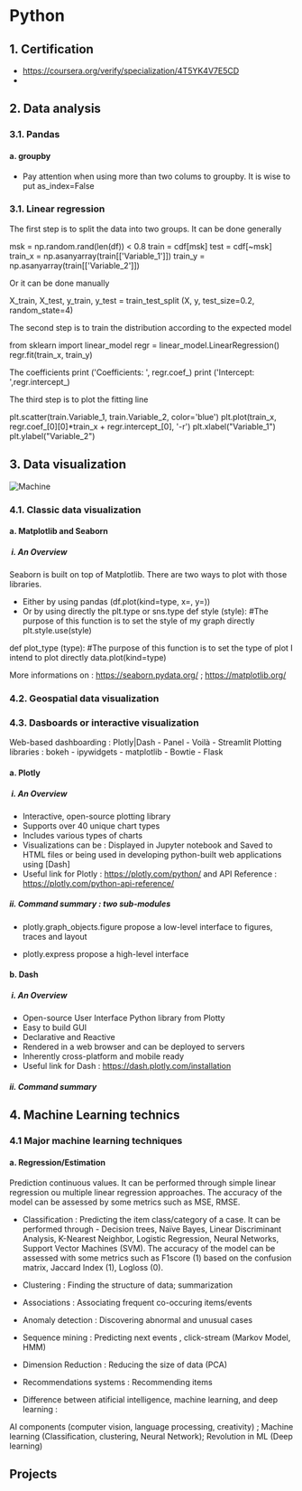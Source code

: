 # Python

## 1. Certification
- https://coursera.org/verify/specialization/4T5YK4V7E5CD
- 
## 2. Data analysis
### 3.1. Pandas
#### a. groupby 
- Pay attention when using more than two colums to groupby. It is wise to put as_index=False

### 3.1. Linear regression
The first step is to split the data into two groups.
It can be done generally

msk = np.random.rand(len(df)) < 0.8
train = cdf[msk]
test = cdf[~msk]
train_x = np.asanyarray(train[['Variable_1']])
train_y = np.asanyarray(train[['Variable_2']])

Or it can be done manually

X_train, X_test, y_train, y_test = train_test_split (X, y, test_size=0.2, random_state=4)

The second step is to train the distribution according to the expected model

from sklearn import linear_model
regr = linear_model.LinearRegression()
regr.fit(train_x, train_y)

The coefficients
print ('Coefficients: ', regr.coef_)
print ('Intercept: ',regr.intercept_)

The third step is to plot the fitting line

plt.scatter(train.Variable_1, train.Variable_2,  color='blue')
plt.plot(train_x, regr.coef_[0][0]*train_x + regr.intercept_[0], '-r')
plt.xlabel("Variable_1")
plt.ylabel("Variable_2")

## 3. Data visualization 
![Machine](https://github.com/August-kinglo/Python/assets/113606354/29a2a9c5-f77d-4033-89bd-8b52d135ff27)

### 4.1. Classic data visualization

#### a. Matplotlib and Seaborn 
#####  i. An Overview
Seaborn is built on top of Matplotlib. There are two ways to plot with those libraries. 
- Either by using pandas (df.plot(kind=type, x=, y=))
- Or by using directly the plt.type or sns.type
def style (style):
#The purpose of this function is to set the style of my graph directly
plt.style.use(style)

def plot_type (type):
#The purpose of this function is to set the type of plot I intend to plot directly
data.plot(kind=type)

More informations on : https://seaborn.pydata.org/ ; https://matplotlib.org/ 

### 4.2. Geospatial data visualization

### 4.3. Dasboards or interactive visualization
Web-based dashboarding : Plotly|Dash - Panel - Voilà - Streamlit
Plotting libraries : bokeh - ipywidgets - matplotlib - Bowtie - Flask

#### a. Plotly
#####  i. An Overview
- Interactive, open-source plotting library
- Supports over 40 unique chart types
- Includes various types of charts
- Visualizations can be :
    Displayed in Jupyter notebook and Saved to HTML files or being used in developing python-built web applications using [Dash]
- Useful link for Plotly : https://plotly.com/python/ and API Reference : https://plotly.com/python-api-reference/
##### ii. Command summary : two sub-modules
- plotly.graph_objects.figure propose a low-level interface to figures, traces and layout
  
- plotly.express propose a high-level interface
  
#### b. Dash 
#####  i. An Overview

- Open-source User Interface Python library from Plotty
- Easy to build GUI
- Declarative and Reactive
- Rendered in a web browser and can be deployed to servers
- Inherently cross-platform and mobile ready
- Useful link for Dash : https://dash.plotly.com/installation

##### ii. Command summary

## 4. Machine Learning technics
### 4.1 Major machine learning techniques

#### a. Regression/Estimation
Prediction continuous values. It can be performed through simple linear regression ou multiple linear regression approaches.
The accuracy of the model can be assessed by some metrics such as MSE, RMSE.

- Classification :
Predicting the item class/category of a case. It can be performed through - Decision trees, Naïve Bayes, Linear Discriminant Analysis, K-Nearest Neighbor, Logistic Regression, Neural Networks, Support Vector Machines (SVM).
The accuracy of the model can be assessed with some metrics such as F1score (1) based on the confusion matrix, Jaccard Index (1), Logloss (0).

- Clustering :
Finding the structure of data; summarization
- Associations :
Associating frequent co-occuring items/events
- Anomaly detection :
Discovering abnormal and unusual cases
- Sequence mining :
Predicting next events , click-stream (Markov Model, HMM)
- Dimension Reduction :
Reducing the size of data (PCA)
- Recommendations systems :
Recommending items
- Difference between atificial intelligence, machine learning, and deep learning :
      
AI components (computer vision, language processing, creativity) ; Machine learning (Classification, clustering, Neural Network); Revolution in ML (Deep learning)

## Projects
